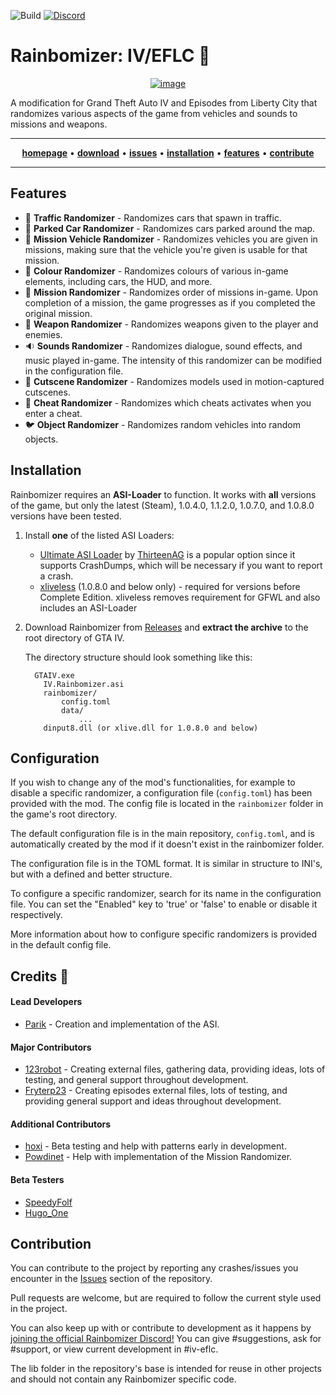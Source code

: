 ![Build](https://github.com/Parik27/Rainbomizer/workflows/Build/badge.svg)
[![Discord](https://img.shields.io/discord/681996979974570066.svg?label=&logo=discord&logoColor=ffffff&color=7389D8&labelColor=6A7EC2)](https://discord.gg/BYVBQw7)

# Rainbomizer: IV/EFLC 🌈

<p align="center">
  <a href="https://ibb.co/t8j7nn9"><img src="https://i.ibb.co/hDQPrrS/image.png" alt="image" border="0"></a>
</p>

A modification for Grand Theft Auto IV and Episodes from Liberty City that randomizes various aspects of the game from vehicles and sounds to missions and weapons.
<hr>
<p align="center">
  <a href="http://rainbomizer.com/"><strong>homepage</strong></a> • 
  <a href="https://github.com/Parik27/IV.EFLC.Rainbomizer/releases"><strong>download</strong></a> • 
  <a href="https://github.com/Parik27/IV.EFLC.Rainbomizer/issues"><strong>issues</strong></a> • 
  <a href="#installation"><strong>installation</strong></a> • 
  <a href="#features"><strong>features</strong></a> • 
  <a href="#contribute"><strong>contribute</strong></a> 
</p>
<hr>

<span id="features"></span>
## Features

- :helicopter: **Traffic Randomizer** - Randomizes cars that spawn in traffic. 
- :car: **Parked Car Randomizer** - Randomizes cars parked around the map.
- :blue_car: **Mission Vehicle Randomizer** - Randomizes vehicles you are given in missions, making sure that the vehicle you're given is usable for that mission.
- :rainbow: **Colour Randomizer** - Randomizes colours of various in-game elements, including cars, the HUD, and more. 
- :page_with_curl: **Mission Randomizer** - Randomizes order of missions in-game. Upon completion of a mission, the game progresses as if you completed the original mission.
- :gun: **Weapon Randomizer** - Randomizes weapons given to the player and enemies.
- :sound: **Sounds Randomizer** - Randomizes dialogue, sound effects, and music played in-game. The intensity of this randomizer can be modified in the configuration file. 
- :movie_camera: **Cutscene Randomizer** - Randomizes models used in motion-captured cutscenes.
- :iphone: **Cheat Randomizer** - Randomizes which cheats activates when you enter a cheat.
- :bird: **Object Randomizer** - Randomizes random vehicles into random objects.

<span id="installation"></span>
## Installation

Rainbomizer requires an **ASI-Loader** to function. It works with **all** versions of the game, but only the latest (Steam), 1.0.4.0, 1.1.2.0, 1.0.7.0, and 1.0.8.0 versions have been tested.

1. Install **one** of the listed ASI Loaders: 
    - [Ultimate ASI Loader](https://github.com/ThirteenAG/Ultimate-ASI-Loader/releases/download/v4.52/Ultimate-ASI-Loader.zip) by [ThirteenAG](https://github.com/ThirteenAG) is a popular option since it supports CrashDumps, which will be necessary if you want to report a crash.
    - [xliveless](https://gtaforums.com/topic/388658-relgtaiv-xliveless) (1.0.8.0 and below only) - required for versions before Complete Edition. xliveless removes requirement for GFWL and also includes an ASI-Loader

2. Download Rainbomizer from [Releases](https://github.com/Parik27/IV.EFLC.Rainbomizer/releases) and **extract the archive** to the root directory of GTA IV. 
  
   The directory structure should look something like this:
    ```
      GTAIV.exe
        IV.Rainbomizer.asi
        rainbomizer/
            config.toml
            data/
                ...
        dinput8.dll (or xlive.dll for 1.0.8.0 and below)
    ```
    
## Configuration

If you wish to change any of the mod's functionalities, for example to disable a specific randomizer, a configuration file (`config.toml`) has been provided with the mod. The config file is located in the `rainbomizer` folder in the game's root directory.

The default configuration file is in the main repository, `config.toml`, and is automatically created by the mod if it doesn't exist in the rainbomizer folder.

The configuration file is in the TOML format. It is similar in structure to INI's, but with a defined and better structure.

To configure a specific randomizer, search for its name in the configuration file. You can set the "Enabled" key to 'true' or 'false' to enable or disable it respectively.

More information about how to configure specific randomizers is provided in the default config file.

## Credits 🌈

#### Lead Developers

- [Parik](https://github.com/Parik27) - Creation and implementation of the ASI.

#### Major Contributors

- [123robot](https://www.twitch.tv/123robot) - Creating external files, gathering data, providing ideas, lots of testing, and general support throughout development.
- [Fryterp23](https://www.twitch.tv/fryterp23) - Creating episodes external files, lots of testing, and providing general support and ideas throughout development.

#### Additional Contributors

- [hoxi](https://www.twitch.tv/hoxi___) - Beta testing and help with patterns early in development.
- [Powdinet](https://www.twitch.tv/powdinet) - Help with implementation of the Mission Randomizer.

#### Beta Testers
- [SpeedyFolf](https://www.twitch.tv/speedyfolf)
- [Hugo_One](https://www.twitch.tv/hugo_one)

<span id="contribute"></span>
## Contribution

You can contribute to the project by reporting any crashes/issues you encounter in the [Issues](https://github.com/Parik27/IV.EFLC.Rainbomizer/issues) section of the repository.

Pull requests are welcome, but are required to follow the current style used in the project.

You can also keep up with or contribute to development as it happens by [joining the official Rainbomizer Discord!](https://discord.gg/BYVBQw7) You can give #suggestions, ask for #support, or view current development in #iv-eflc.

The lib folder in the repository's base is intended for reuse in other projects and should not contain any Rainbomizer specific code.
